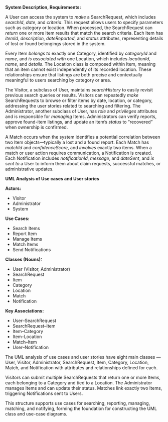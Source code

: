 

**System Description, Requirements:**

A User can access the system to *make* a SearchRequest, which includes *searchId*, *date*, and *criteria*. This request allows users to specify parameters such as category or location. When processed, the SearchRequest can *return* one or more Item results that match the search criteria. Each Item has *itemId*, *description*, *dateReported*, and *status* attributes, representing details of lost or found belongings stored in the system.

Every Item *belongs to* exactly one Category, identified by *categoryId* and *name*, and *is associated with* one Location, which includes *locationId*, *name*, and *details*. The Location class is composed within Item, meaning that an item cannot exist independently of its recorded location. These relationships ensure that listings are both precise and contextually meaningful to users searching by category or area.

The Visitor, a subclass of User, maintains *searchHistory* to easily revisit previous search queries or results. Visitors can repeatedly *make* SearchRequests to browse or filter items by date, location, or category, addressing the user stories related to searching and filtering. The Administrator, another subclass of User, has *role* and *privileges* attributes and is responsible for *managing* Items. Administrators can verify reports, approve found-item listings, and update an item’s *status* to “recovered” when ownership is confirmed.

A Match occurs when the system identifies a potential correlation between two Item objects—typically a lost and a found report. Each Match has *matchId* and *confidenceScore*, and *involves* exactly two items. When a match or user action requires communication, a Notification is created. Each Notification includes *notificationId*, *message*, and *dateSent*, and *is sent to* a User to inform them about claim requests, successful matches, or administrative updates.

**UML Analysis of Use cases and User stories**

**Actors:**

* Visitor  
* Administrator  
* System

**Use Cases:**

* Search Items  
* Report Item  
* Manage Items  
* Match Items  
* Send Notifications

**Classes (Nouns):**

* User (Visitor, Administrator)  
* SearchRequest  
* Item  
* Category  
* Location  
* Match  
* Notification

**Key Associations:**

* User–SearchRequest  
* SearchRequest–Item  
* Item–Category  
* Item–Location   
* Match–Item  
* User–Notification

The UML analysis of use cases and user stories have eight main classes — User, Visitor, Administrator, SearchRequest, Item, Category, Location, Match, and Notification with attributes and relationships defined for each.

Visitors can submit multiple SearchRequests that return one or more Items, each belonging to a Category and tied to a Location. The Administrator manages Items and can update their status. Matches link exactly two Items, triggering Notifications sent to Users.

This structure supports use cases for searching, reporting, managing, matching, and notifying, forming the foundation for constructing the UML class and use-case diagrams.